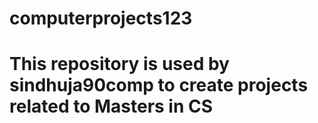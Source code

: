 # computerprojects123
# This repository is used by sindhuja90comp to create projects related to Masters in CS